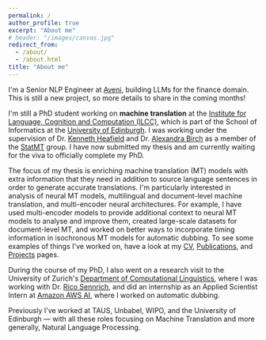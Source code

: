 ```yaml
---
permalink: /
author_profile: true
excerpt: "About me"
# header: "/images/canvas.jpg"
redirect_from: 
  - /about/
  - /about.html
title: "About me"
---
```


I'm a Senior NLP Engineer at [Aveni](https://aveni.ai/), building LLMs for the finance domain. This is still a new project, so more details to share in the coming months!

I'm still a PhD student working on **machine translation** at the [Institute for Language, Cognition and Computation (ILCC)](http://web.inf.ed.ac.uk/ilcc), which is part of the School of Informatics at the [University of Edinburgh](https://www.ed.ac.uk/). I was working under the supervision of Dr. [Kenneth Heafield](https://kheafield.com/) and Dr. [Alexandra Birch](https://sites.google.com/view/alexandra-birch) as a member of the [StatMT](https://www.wiki.ed.ac.uk/display/statmt/People) group. I have now submitted my thesis and am currently waiting for the viva to officially complete my PhD.

The focus of my thesis is enriching machine translation (MT) models with extra information that they need in addition to source language sentences in order to generate accurate translations. I'm particularly interested in analysis of neural MT models, multilingual and document-level machine translation, and multi-encoder neural architectures. For example, I have used multi-encoder models to provide additional context to neural MT models to analyse and improve them, created large-scale datasets for document-level MT, and worked on better ways to incorporate timing information in isochronous MT models for automatic dubbing. To see some examples of things I've worked on, have a look at my [CV](/cv), [Publications](/publications), and [Projects](/projects) pages.

During the course of my PhD, I also went on a research visit to the University of Zurich's [Department of Computational Linguistics](https://www.cl.uzh.ch/en/research-groups/texttechnologies.html), where I was working with Dr. [Rico Sennrich](https://www.cl.uzh.ch/de/about-us/people/team/compling/sennrich.html), and did an internship as an Applied Scientist Intern at [Amazon AWS AI](https://aws.amazon.com/ai/), where I worked on automatic dubbing.

Previously I've worked at TAUS, Unbabel, WIPO, and the University of Edinburgh — with all these roles focusing on Machine Translation and more generally, Natural Language Processing.
